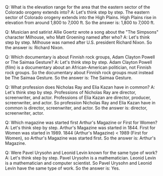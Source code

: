 Q: What is the elevation range for the area that the eastern sector of the Colorado orogeny extends into?
A: Let's think step by step. The eastern sector of Colorado orogeny extends into the High Plains. High Plains rise in elevation from around 1,800 to 7,000 ft. So the answer is: 1,800 to 7,000 ft.

Q: Musician and satirist Allie Goertz wrote a song about the "The Simpsons" character Milhouse, who Matt Groening named after who?
A: Let's think step by step. Milhouse was named after U.S. president Richard Nixon. So the answer is: Richard Nixon.

Q: Which documentary is about Finnish rock groups, Adam Clayton Powell or The Saimaa Gesture?
A: Let's think step by step. Adam Clayton Powell (film) is a documentary about an African-American politician, not Finnish rock groups. So the documentary about Finnish rock groups must instead be The Saimaa Gesture. So the answer is: The Saimaa Gesture.

Q: What profession does Nicholas Ray and Elia Kazan have in common?
A: Let's think step by step. Professions of Nicholas Ray are director, screenwriter, and actor. Professions of Elia Kazan are director, producer, screenwriter, and actor. So profession Nicholas Ray and Elia Kazan have in common is director, screenwriter, and actor. So the answer is: director, screenwriter, actor.

Q: Which magazine was started first Arthur's Magazine or First for Women?
A: Let's think step by step. Arthur's Magazine was started in 1844. First for Women was started in 1989. 1844 (Arthur's Magazine) < 1989 (First for Women), so Arthur's Magazine was started first. So the answer is: Arthur's Magazine.

Q: Were Pavel Urysohn and Leonid Levin known for the same type of work?
A: Let's think step by step. Pavel Urysohn is a mathematician. Leonid Levin is a mathematician and computer scientist. So Pavel Urysohn and Leonid Levin have the same type of work. So the answer is: Yes.